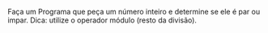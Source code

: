 Faça um Programa que peça um número inteiro e determine se ele é par ou impar. Dica: utilize o operador módulo (resto da divisão).
